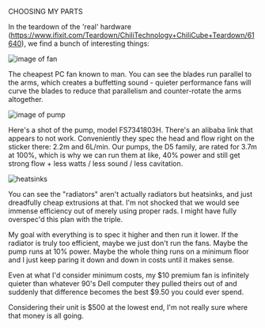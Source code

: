 
CHOOSING MY PARTS

In the teardown of the 'real' hardware (https://www.ifixit.com/Teardown/ChiliTechnology+ChiliCube+Teardown/61640), we find a bunch of interesting things:

![image of fan](https://d3nevzfk7ii3be.cloudfront.net/igi/W436HTeU6ZGASVZe.medium)

The cheapest PC fan known to man. You can see the blades run parallel to the arms, which creates a buffetting sound - quieter performance fans will curve the blades to reduce that parallelism and counter-rotate the arms altogether.

![image of pump](https://d3nevzfk7ii3be.cloudfront.net/igi/mXwCiVjMSw44Hxso.huge)

Here's a shot of the pump, model FS7341803H. There's an alibaba link that appears to not work. Conveniently they spec the head and flow right on the sticker there: 2.2m and 6L/min. Our pumps, the D5 family, are rated for 3.7m at 100%, which is why we can run them at like, 40% power and still get strong flow + less watts / less sound / less cavitation.

![heatsinks](https://d3nevzfk7ii3be.cloudfront.net/igi/IBZVpfGIqPWoWtu3.huge)

You can see the "radiators" aren't actually radiators but heatsinks, and just dreadfully cheap extrusions at that. I'm not shocked that we would see immense efficiency out of merely using proper rads. I might have fully overspec'd this plan with the triple.

My goal with everything is to spec it higher and then run it lower. If the radiator is truly too efficient, maybe we just don't run the fans. Maybe the pump runs at 10% power. Maybe the whole thing runs on a minimum floor and I just keep paring it down and down in costs until it makes sense.

Even at what I'd consider minimum costs, my $10 premium fan is infinitely quieter than whatever 90's Dell computer they pulled theirs out of and suddenly that difference becomes the best $9.50 you could ever spend.

Considering their unit is $500 at the lowest end, I'm not really sure where that money is all going.
